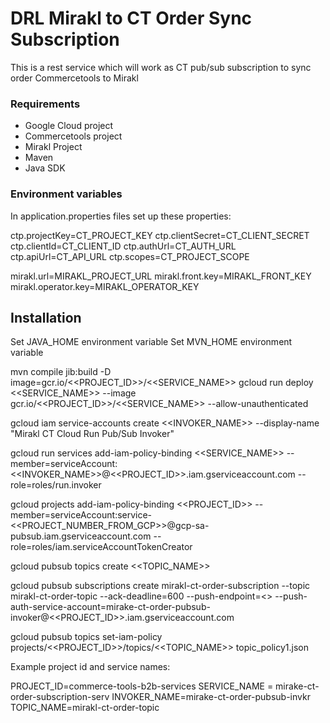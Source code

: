 # DRL Mirakl to CT Order Sync Subscription

This is a rest service which will work as CT pub/sub subscription to sync order Commercetools to Mirakl



### Requirements

- Google Cloud project
- Commercetools project
- Mirakl Project
- Maven
- Java SDK

### Environment variables

In application.properties files set up these properties:

ctp.projectKey=CT_PROJECT_KEY
ctp.clientSecret=CT_CLIENT_SECRET
ctp.clientId=CT_CLIENT_ID
ctp.authUrl=CT_AUTH_URL
ctp.apiUrl=CT_API_URL
ctp.scopes=CT_PROJECT_SCOPE

mirakl.url=MIRAKL_PROJECT_URL
mirakl.front.key=MIRAKL_FRONT_KEY
mirakl.operator.key=MIRAKL_OPERATOR_KEY

## Installation 

Set JAVA_HOME environment variable
Set MVN_HOME environment variable

mvn compile jib:build -D image=gcr.io/<<PROJECT_ID>>/<<SERVICE_NAME>>
gcloud run deploy <<SERVICE_NAME>> --image gcr.io/<<PROJECT_ID>>/<<SERVICE_NAME>> --allow-unauthenticated

gcloud iam service-accounts create <<INVOKER_NAME>> --display-name "Mirakl CT Cloud Run Pub/Sub Invoker"

gcloud run services add-iam-policy-binding <<SERVICE_NAME>> --member=serviceAccount:<<INVOKER_NAME>>@<<PROJECT_ID>>.iam.gserviceaccount.com --role=roles/run.invoker

gcloud projects add-iam-policy-binding <<PROJECT_ID>> --member=serviceAccount:service-<<PROJECT_NUMBER_FROM_GCP>>@gcp-sa-pubsub.iam.gserviceaccount.com --role=roles/iam.serviceAccountTokenCreator

gcloud pubsub topics create <<TOPIC_NAME>>

gcloud pubsub subscriptions create mirakl-ct-order-subscription --topic mirakl-ct-order-topic --ack-deadline=600 --push-endpoint=<<URL from GCP>> --push-auth-service-account=mirake-ct-order-pubsub-invoker@<<PROJECT_ID>>.iam.gserviceaccount.com

gcloud pubsub topics set-iam-policy projects/<<PROJECT_ID>>/topics/<<TOPIC_NAME>> topic_policy1.json

Example project id and service names:

PROJECT_ID=commerce-tools-b2b-services
SERVICE_NAME =  mirake-ct-order-subscription-serv
INVOKER_NAME=mirake-ct-order-pubsub-invkr
TOPIC_NAME=mirakl-ct-order-topic